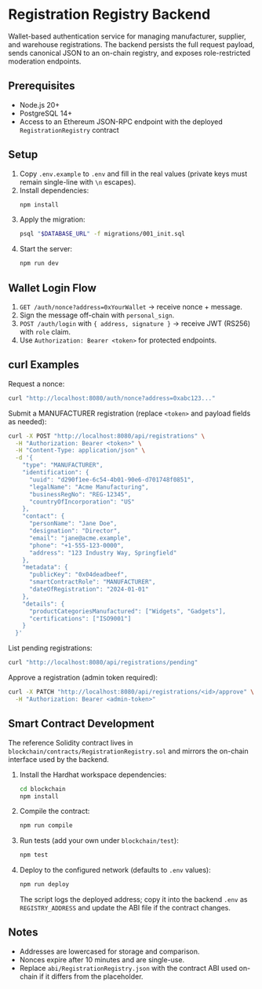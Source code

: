 # Registration Registry Backend

Wallet-based authentication service for managing manufacturer, supplier, and warehouse registrations. The backend persists the full request payload, sends canonical JSON to an on-chain registry, and exposes role-restricted moderation endpoints.

## Prerequisites
- Node.js 20+
- PostgreSQL 14+
- Access to an Ethereum JSON-RPC endpoint with the deployed `RegistrationRegistry` contract

## Setup
1. Copy `.env.example` to `.env` and fill in the real values (private keys must remain single-line with `\n` escapes).
2. Install dependencies:
   ```bash
   npm install
   ```
3. Apply the migration:
   ```bash
   psql "$DATABASE_URL" -f migrations/001_init.sql
   ```
4. Start the server:
   ```bash
   npm run dev
   ```

## Wallet Login Flow
1. `GET /auth/nonce?address=0xYourWallet` → receive nonce + message.
2. Sign the message off-chain with `personal_sign`.
3. `POST /auth/login` with `{ address, signature }` → receive JWT (RS256) with `role` claim.
4. Use `Authorization: Bearer <token>` for protected endpoints.

## curl Examples
Request a nonce:
```bash
curl "http://localhost:8080/auth/nonce?address=0xabc123..."
```

Submit a MANUFACTURER registration (replace `<token>` and payload fields as needed):
```bash
curl -X POST "http://localhost:8080/api/registrations" \
  -H "Authorization: Bearer <token>" \
  -H "Content-Type: application/json" \
  -d '{
    "type": "MANUFACTURER",
    "identification": {
      "uuid": "d290f1ee-6c54-4b01-90e6-d701748f0851",
      "legalName": "Acme Manufacturing",
      "businessRegNo": "REG-12345",
      "countryOfIncorporation": "US"
    },
    "contact": {
      "personName": "Jane Doe",
      "designation": "Director",
      "email": "jane@acme.example",
      "phone": "+1-555-123-0000",
      "address": "123 Industry Way, Springfield"
    },
    "metadata": {
      "publicKey": "0x04deadbeef",
      "smartContractRole": "MANUFACTURER",
      "dateOfRegistration": "2024-01-01"
    },
    "details": {
      "productCategoriesManufactured": ["Widgets", "Gadgets"],
      "certifications": ["ISO9001"]
    }
  }'
```

List pending registrations:
```bash
curl "http://localhost:8080/api/registrations/pending"
```

Approve a registration (admin token required):
```bash
curl -X PATCH "http://localhost:8080/api/registrations/<id>/approve" \
  -H "Authorization: Bearer <admin-token>"
```

## Smart Contract Development
The reference Solidity contract lives in `blockchain/contracts/RegistrationRegistry.sol` and mirrors the on-chain interface used by the backend.

1. Install the Hardhat workspace dependencies:
   ```bash
   cd blockchain
   npm install
   ```
2. Compile the contract:
   ```bash
   npm run compile
   ```
3. Run tests (add your own under `blockchain/test`):
   ```bash
   npm test
   ```
4. Deploy to the configured network (defaults to `.env` values):
   ```bash
   npm run deploy
   ```
   The script logs the deployed address; copy it into the backend `.env` as `REGISTRY_ADDRESS` and update the ABI file if the contract changes.

## Notes
- Addresses are lowercased for storage and comparison.
- Nonces expire after 10 minutes and are single-use.
- Replace `abi/RegistrationRegistry.json` with the contract ABI used on-chain if it differs from the placeholder.
